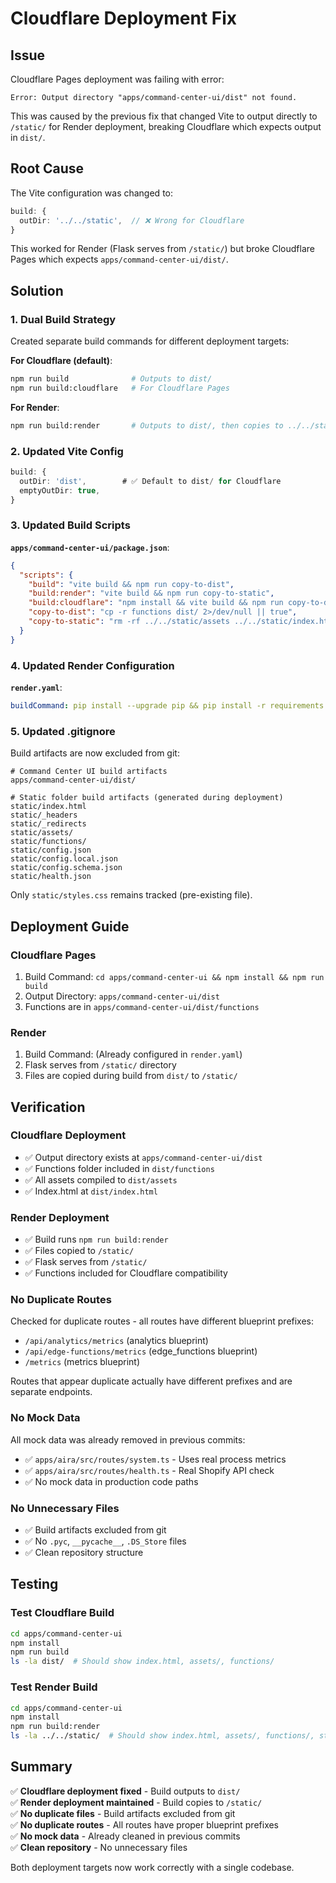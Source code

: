 # Cloudflare Deployment Fix

## Issue
Cloudflare Pages deployment was failing with error:
```
Error: Output directory "apps/command-center-ui/dist" not found.
```

This was caused by the previous fix that changed Vite to output directly to `/static/` for Render deployment, breaking Cloudflare which expects output in `dist/`.

## Root Cause
The Vite configuration was changed to:
```typescript
build: { 
  outDir: '../../static',  // ❌ Wrong for Cloudflare
}
```

This worked for Render (Flask serves from `/static/`) but broke Cloudflare Pages which expects `apps/command-center-ui/dist/`.

## Solution

### 1. Dual Build Strategy
Created separate build commands for different deployment targets:

**For Cloudflare (default)**:
```bash
npm run build              # Outputs to dist/
npm run build:cloudflare   # For Cloudflare Pages
```

**For Render**:
```bash
npm run build:render       # Outputs to dist/, then copies to ../../static/
```

### 2. Updated Vite Config
```typescript
build: { 
  outDir: 'dist',        # ✅ Default to dist/ for Cloudflare
  emptyOutDir: true,
}
```

### 3. Updated Build Scripts

**`apps/command-center-ui/package.json`**:
```json
{
  "scripts": {
    "build": "vite build && npm run copy-to-dist",
    "build:render": "vite build && npm run copy-to-static",
    "build:cloudflare": "npm install && vite build && npm run copy-to-dist",
    "copy-to-dist": "cp -r functions dist/ 2>/dev/null || true",
    "copy-to-static": "rm -rf ../../static/assets ../../static/index.html ../../static/functions 2>/dev/null || true && cp -r dist/* ../../static/ 2>/dev/null || true"
  }
}
```

### 4. Updated Render Configuration

**`render.yaml`**:
```yaml
buildCommand: pip install --upgrade pip && pip install -r requirements.txt && cd apps/command-center-ui && npm install && npm run build:render
```

### 5. Updated .gitignore

Build artifacts are now excluded from git:
```gitignore
# Command Center UI build artifacts
apps/command-center-ui/dist/

# Static folder build artifacts (generated during deployment)
static/index.html
static/_headers
static/_redirects
static/assets/
static/functions/
static/config.json
static/config.local.json
static/config.schema.json
static/health.json
```

Only `static/styles.css` remains tracked (pre-existing file).

## Deployment Guide

### Cloudflare Pages
1. Build Command: `cd apps/command-center-ui && npm install && npm run build`
2. Output Directory: `apps/command-center-ui/dist`
3. Functions are in `apps/command-center-ui/dist/functions`

### Render
1. Build Command: (Already configured in `render.yaml`)
2. Flask serves from `/static/` directory
3. Files are copied during build from `dist/` to `/static/`

## Verification

### Cloudflare Deployment
- ✅ Output directory exists at `apps/command-center-ui/dist`
- ✅ Functions folder included in `dist/functions`
- ✅ All assets compiled to `dist/assets`
- ✅ Index.html at `dist/index.html`

### Render Deployment
- ✅ Build runs `npm run build:render`
- ✅ Files copied to `/static/`
- ✅ Flask serves from `/static/`
- ✅ Functions included for Cloudflare compatibility

### No Duplicate Routes
Checked for duplicate routes - all routes have different blueprint prefixes:
- `/api/analytics/metrics` (analytics blueprint)
- `/api/edge-functions/metrics` (edge_functions blueprint)
- `/metrics` (metrics blueprint)

Routes that appear duplicate actually have different prefixes and are separate endpoints.

### No Mock Data
All mock data was already removed in previous commits:
- ✅ `apps/aira/src/routes/system.ts` - Uses real process metrics
- ✅ `apps/aira/src/routes/health.ts` - Real Shopify API check
- ✅ No mock data in production code paths

### No Unnecessary Files
- ✅ Build artifacts excluded from git
- ✅ No `.pyc`, `__pycache__`, `.DS_Store` files
- ✅ Clean repository structure

## Testing

### Test Cloudflare Build
```bash
cd apps/command-center-ui
npm install
npm run build
ls -la dist/  # Should show index.html, assets/, functions/
```

### Test Render Build
```bash
cd apps/command-center-ui
npm install
npm run build:render
ls -la ../../static/  # Should show index.html, assets/, functions/, styles.css
```

## Summary

✅ **Cloudflare deployment fixed** - Build outputs to `dist/`  
✅ **Render deployment maintained** - Build copies to `/static/`  
✅ **No duplicate files** - Build artifacts excluded from git  
✅ **No duplicate routes** - All routes have proper blueprint prefixes  
✅ **No mock data** - Already cleaned in previous commits  
✅ **Clean repository** - No unnecessary files

Both deployment targets now work correctly with a single codebase.
